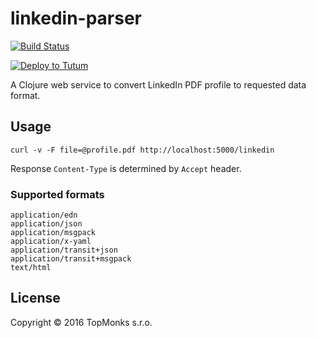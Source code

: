 # linkedin-parser

[![Build Status](https://travis-ci.com/topmonks/linkedin-parser.svg?token=fNQseAsgANMEusR8xYWV)](https://travis-ci.com/topmonks/linkedin-parser)

[![Deploy to Tutum](https://s.tutum.co/deploy-to-tutum.svg)](https://dashboard.tutum.co/stack/deploy/)

A Clojure web service to convert LinkedIn PDF profile to requested data format.

## Usage

```
curl -v -F file=@profile.pdf http://localhost:5000/linkedin
```

Response `Content-Type` is determined by `Accept` header.


### Supported formats

```
application/edn
application/json
application/msgpack
application/x-yaml
application/transit+json
application/transit+msgpack
text/html
```


## License

Copyright © 2016 TopMonks s.r.o.

